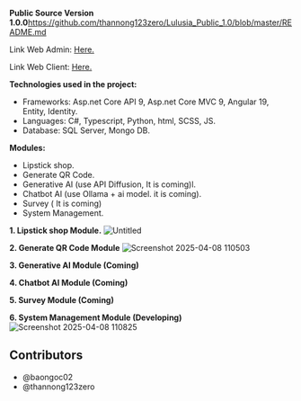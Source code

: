 **Public Source Version 1.0.0**https://github.com/thannong123zero/Lulusia_Public_1.0/blob/master/README.md

Link Web Admin: [Here.](https://lulusia.com/)

Link Web Client: [Here.](https://lulusia.vn/)

**Technologies used in the project:**
+ Frameworks: Asp.net Core API 9, Asp.net Core MVC 9, Angular 19, Entity, Identity.
+ Languages: C#, Typescript, Python, html, SCSS, JS.
+ Database: SQL Server, Mongo DB.

**Modules:**
+ Lipstick shop.
+ Generate QR Code.
+ Generative AI (use API Diffusion, It is coming)l.
+ Chatbot AI (use Ollama + ai model. it is coming).
+ Survey ( It is coming)
+ System Management.

**1. Lipstick shop Module.**
![Untitled](https://github.com/user-attachments/assets/d976b07d-d6ee-4fa6-a93d-e6e401753639)

**2. Generate QR Code Module**
![Screenshot 2025-04-08 110503](https://github.com/user-attachments/assets/a66bce8b-6828-470d-aaa5-92498a85c30b)

**3. Generative AI Module (Coming)**

**4. Chatbot AI Module (Coming)**

**5. Survey Module (Coming)**

**6. System Management Module (Developing)**
![Screenshot 2025-04-08 110825](https://github.com/user-attachments/assets/4a01b8a6-5550-4afd-b2cd-5e633de68a34)

## Contributors
* @baongoc02
* @thannong123zero
